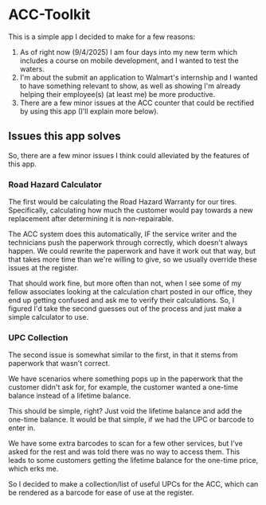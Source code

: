 # ACC-Toolkit
This is a simple app I decided to make for a few reasons:

1. As of right now (9/4/2025) I am four days into my new term which includes a course on mobile development, and I wanted to test the waters.
2. I'm about the submit an application to Walmart's internship and I wanted to have something relevant to show, as well as showing I'm already helping their employee(s) (at least me) be more productive.
3. There are a few minor issues at the ACC counter that could be rectified by using this app (I'll explain more below).

## Issues this app solves

So, there are a few minor issues I think could alleviated by the features of this app.

### Road Hazard Calculator 

The first would be calculating the Road Hazard Warranty for our tires. Specifically, calculating how much the customer would pay towards a new replacement after determining it is non-repairable.

The ACC system does this automatically, IF the service writer and the technicians push the paperwork through correctly, which doesn't always happen. 
We could rewrite the paperwork and have it work out that way, but that takes more time than we're willing to give, so we usually override these issues at the register.

That should work fine, but more often than not, when I see some of my fellow associates looking at the calculation chart posted in our office, they end up getting confused and ask me to verify their calculations.
So, I figured I'd take the second guesses out of the process and just make a simple calculator to use.

### UPC Collection

The second issue is somewhat similar to the first, in that it stems from paperwork that wasn't correct.

We have scenarios where something pops up in the paperwork that the customer didn't ask for, for example, the customer wanted a one-time balance instead of a lifetime balance.

This should be simple, right? Just void the lifetime balance and add the one-time balance. It would be that simple, if we had the UPC or barcode to enter in.

We have some extra barcodes to scan for a few other services, but I've asked for the rest and was told there was no way to access them. 
This leads to some customers getting the lifetime balance for the one-time price, which erks me.

So I decided to make a collection/list of useful UPCs for the ACC, which can be rendered as a barcode for ease of use at the register.
